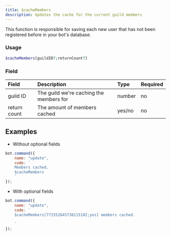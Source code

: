 ```yaml
---
title: $cacheMembers
description: Updates the cache for the current guild members
---
```


This function is responsible for saving each new user that has not been registered before in your bot's database.

### Usage 
```php
$cacheMembers[guildID?;returnCount?]
```

### Field
| Field | Description | Type | Required |
| :--- | :--- | :--- | :--- |
| guild ID |The guild we're caching the members for | number | no |
|return count|The amount of members cached|yes/no|no|

## Examples

- Without optional fields

```javascript
bot.command({
    name: "update",
    code: `
    Members cached.
    $cacheMembers
    `
});
```

- With optional fields

```javascript
bot.command({
    name: "update",
    code: `
    $cacheMembers[773352845738115102;yes] members cached.
    
    `
});
```

